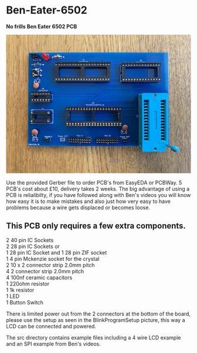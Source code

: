 # Ben-Eater-6502
<b>No frills Ben Eater 6502 PCB</b> 


<img src="BareBoard.jpg" title="Ben Eater 6502 no frills pcb">

<p>
  Use the provided Gerber file to order PCB's from EasyEDA or PCBWay. 5 PCB's cost about £10, delivery takes 2 weeks. The big         advantage of using a PCB is relialibilty, if you have followed along with Ben's videos you will know how easy it is to make         mistakes and also just how very easy to have problems because a wire gets displaced or becomes loose.
</p>


<h2>This PCB only requires a few extra components.</h2>

<p>
  2 40 pin IC Sockets<br />
  2 28 pin IC Sockets or<br />
  1 28 pin IC Socket and 1 28 pin ZIF socket<br />
  1 4 pin Mckenzie socket for the crystal<br />
  2 10 x 2 connector strip 2.0mm pitch<br />
  4 2 connector strip 2.0mm pitch<br />
  4 100nf ceramic capacitors<br />
  1 220ohm resistor<br />
  1 1k resistor<br />
  1 LED<br />
  1 Button Switch<br />
</p>

<p>
  There is limited power out from the 2 connectors at the bottom of the board, please use the setup as seen in the BlinkProgramSetup         picture, this way a LCD can be connected and powered.
</p>
  
<p>
  The src directory contains example files including a 4 wire LCD example and an SPI example from Ben's videos.
</p>
  
  
